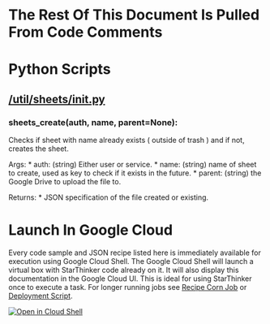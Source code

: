 # The Rest Of This Document Is Pulled From Code Comments


# Python Scripts


## [/util/sheets/__init__.py](/util/sheets/__init__.py)



### sheets_create(auth, name, parent=None):


   Checks if sheet with name already exists ( outside of trash ) and
  if not, creates the sheet.

  Args:
    * auth: (string) Either user or service.
    * name: (string) name of sheet to create, used as key to check if it exists in the future.
    * parent: (string) the Google Drive to upload the file to. 

  Returns:
    * JSON specification of the file created or existing.

  

# Launch In Google Cloud

Every code sample and JSON recipe listed here is immediately available for execution using Google Cloud Shell.  The Google Cloud Shell will launch a virtual box with StarThinker code already on it.  It will also display this documentation in the Google Cloud UI.  This is ideal for using StarThinker once to execute a task.  For longer running jobs see [Recipe Corn Job](/cron/README.md) or [Deployment Script](/deploy/README.md).

[![Open in Cloud Shell](http://gstatic.com/cloudssh/images/open-btn.svg)](https://console.cloud.google.com/cloudshell/editor?cloudshell_git_repo=https%3A%2F%2Fgithub.com%2Fgoogle%2Fstarthinker&cloudshell_print=%2FLAUNCH_RECIPE.txt&cloudshell_tutorial=%2Futil%2Fsheets%2FREADME.md)
